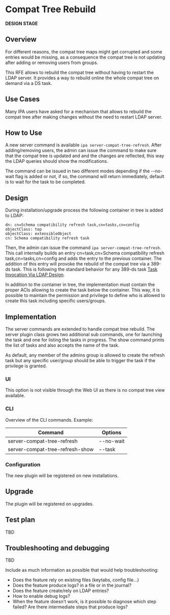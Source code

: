 # Compat Tree Rebuild

**DESIGN STAGE**

## Overview

For different reasons, the compat tree maps might get corrupted and some entries
would be missing, as a consequence the compat tree is not updating after adding
or removing users from groups. 

This RFE allows to rebuild the compat tree without having to restart the LDAP
server. It provides a way to rebuild online the whole compat tree on demand via
a DS task.

## Use Cases

Many IPA users have asked for a mechanism that allows to rebuild the compat tree
after making changes without the need to restart LDAP server.

## How to Use

A new server command is available `ipa server-compat-tree-refresh`. After
adding/removing users, the admin can issue the command to make sure that the
compat tree is updated and and the changes are reflected, this way the LDAP
queries should show the modifications.

The command can	be issued in two different modes depending if the --no-wait flag is
added or not, if so, the command will return immediately, default is to wait for the
task to be completed.

## Design

During installation/upgrade process the following container in tree is added to LDAP:

    dn: cn=Schema compatibility refresh task,cn=tasks,cn=config
    objectClass: top
    objectClass: extensibleObject
    cn: Schema compatibility refresh task

Then, the admin can issue the command `ipa server-compat-tree-refresh`. This call
internally builds an entry cn=task,cn=Schema compatibility refresh task,cn=tasks,cn=config
and adds the entry to the previous container. The addition of this entry will provoke
the rebuild of the compat tree via a 389-ds task. This is following the standard behavior
for any 389-ds task [Task Invocation Via LDAP Design](https://www.port389.org/docs/389ds/design/task-invocation-via-ldap.html).

In addition to the container in tree, the implementation must contain the proper ACIs
allowing to create the task below the container. This way, it is possible to maintain
the permission and privilege to define who is allowed to create this task including
specific users/groups.

## Implementation

The server commands are extended to handle compat tree rebuild. The server plugin class grows
two additional sub commands, one for launching the task and one for listing the tasks in
progress. The show command prints the list of tasks and also accepts the name of the task.

As default, any member of the admins group is allowed to create the refresh task but any
specific user/group should be able to trigger the task if the privilege is granted.

### UI

This option is not visible through the Web UI as there is no compat tree view available.

### CLI

Overview of the CLI commands. Example:

| Command |	Options |
| --- | ----- |
| server-compat-tree-refresh | --no-wait |
| server-compat-tree-refresh-show | --task |


### Configuration

The new plugin will be registered on new installations.

## Upgrade

The plugin will be registered on upgrades.

## Test plan

TBD

## Troubleshooting and debugging

TBD

Include as much information as possible that would help troubleshooting:
- Does the feature rely on existing files (keytabs, config file...)
- Does the feature produce logs? in a file or in the journal?
- Does the feature create/rely on LDAP entries? 
- How to enable debug logs?
- When the feature doesn't work, is it possible to diagnose which step failed? Are there intermediate steps that produce logs?
